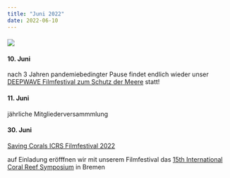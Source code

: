 ```yaml
---
title: "Juni 2022"
date: 2022-06-10
---
```


#### [![](http://res.cloudinary.com/deepwave-org/image/upload/v1747245653/deepwave.org/Kopie-von-Deepwave_FilmFest_HH__FotoJQuast_469-scaled.jpg)](http://res.cloudinary.com/deepwave-org/image/upload/v1747245653/deepwave.org/Kopie-von-Deepwave_FilmFest_HH__FotoJQuast_469-scaled.jpg)

#### 10\. Juni

nach 3 Jahren pandemiebedingter Pause findet endlich wieder unser [DEEPWAVE Filmfestival zum Schutz der Meere](https://www.deepwave.org/filmfestival-2022/) statt!

#### 11\. Juni

jährliche Mitgliederversammmlung

#### 30\. Juni

[Saving Corals ICRS Filmfestival 2022](https://www.deepwave.org/icrs-filmfestival-2022/)

auf Einladung eröfffnen wir mit unserem Filmfestival das [15th International Coral Reef Symposium](https://www.icrs2022.de/) in Bremen
